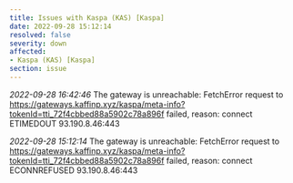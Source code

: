 ```yaml
---
title: Issues with Kaspa (KAS) [Kaspa]
date: 2022-09-28 15:12:14
resolved: false
severity: down
affected:
- Kaspa (KAS) [Kaspa]
section: issue
---
```


*2022-09-28 16:42:46* The gateway is unreachable: FetchError request to https://gateways.kaffinp.xyz/kaspa/meta-info?tokenId=tti_72f4cbbed88a5902c78a896f failed, reason: connect ETIMEDOUT 93.190.8.46:443

*2022-09-28 15:12:14* The gateway is unreachable: FetchError request to https://gateways.kaffinp.xyz/kaspa/meta-info?tokenId=tti_72f4cbbed88a5902c78a896f failed, reason: connect ECONNREFUSED 93.190.8.46:443